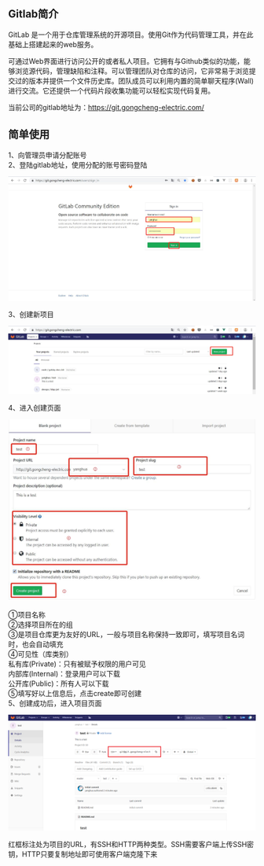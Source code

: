 ## Gitlab简介
  
GitLab 是一个用于仓库管理系统的开源项目。使用Git作为代码管理工具，并在此基础上搭建起来的web服务。  

可通过Web界面进行访问公开的或者私人项目。它拥有与Github类似的功能，能够浏览源代码，管理缺陷和注释。可以管理团队对仓库的访问，它非常易于浏览提交过的版本并提供一个文件历史库。团队成员可以利用内置的简单聊天程序(Wall)进行交流。它还提供一个代码片段收集功能可以轻松实现代码复用。   

当前公司的gitlab地址为：https://git.gongcheng-electric.com/

## 简单使用
1、向管理员申请分配账号  
2、登陆gitlab地址，使用分配的账号密码登陆  

![avator](./img/gitlab-sign-in.jpg)  

3、创建新项目  

![avator](./img/gitlab-new-project.jpg)  

4、进入创建页面  

![avator](./img/gitlab-create.jpg)  

➀项目名称  
➁选择项目所在的组  
➂是项目仓库更为友好的URL，一般与项目名称保持一致即可，填写项目名词时，也会自动填充  
➃可见性（库类别）  
私有库(Private)：只有被赋予权限的用户可见  
内部库(Internal)：登录用户可以下载  
公开库(Public)：所有人可以下载  
➄填写好以上信息后，点击create即可创建  
5、创建成功后，进入项目页面  

![avator](./img/gitlab-homepage.jpg)  

红框标注处为项目的URL，有SSH和HTTP两种类型。SSH需要客户端上传SSH密钥，HTTP只要复制地址即可使用客户端克隆下来   
